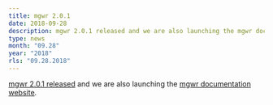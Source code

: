 ```yaml
---
title: mgwr 2.0.1
date: 2018-09-28
description: mgwr 2.0.1 released and we are also launching the mgwr documentation website.
type: news
month: "09.28"
year: "2018"
rls: "09.28.2018"
---
```


<a href="https://pypi.org/project/mgwr/2.0.1/">mgwr 2.0.1 released</a> and we are also launching the <a href="https://mgwr.readthedocs.io/">mgwr documentation website</a>.